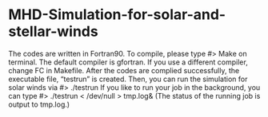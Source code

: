 # MHD-Simulation-for-solar-and-stellar-winds

The codes are written in Fortran90. To compile, please type
#> Make
on terminal. The default compiler is gfortran. If you use a different compiler, change FC in Makefile. After the
codes are complied successfully, the executable file, “testrun” is created. Then, you can run the simulation for solar
winds via
#> ./testrun
If you like to run your job in the background, you can type
#> ./testrun < /dev/null > tmp.log&
(The status of the running job is output to tmp.log.)
